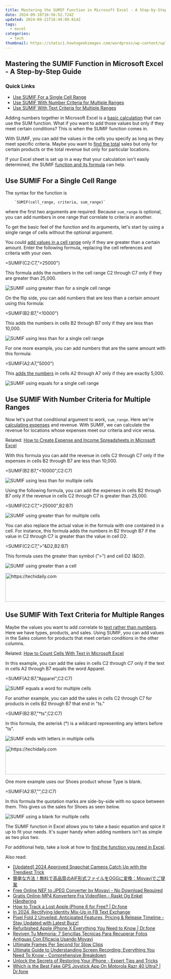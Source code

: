 ```yaml
---
title: Mastering the SUMIF Function in Microsoft Excel - A Step-by-Step Guide
date: 2024-09-16T16:56:52.724Z
updated: 2024-09-21T16:49:09.014Z
tags:
  - excel
categories:
  - tech
thumbnail: https://static1.howtogeekimages.com/wordpress/wp-content/uploads/2021/09/microsoft_excel_hero_1200x675.jpg
---
```


## Mastering the SUMIF Function in Microsoft Excel - A Step-by-Step Guide

### Quick Links

* [Use SUMIF For a Single Cell Range](https://driver-install.techidaily.com/efficient-gear-up-directly-recollecting-your-graphics-drivers/)
* [Use SUMIF With Number Criteria for Multiple Ranges](https://unlock-android.techidaily.com/in-2024-how-to-remove-or-bypass-knox-enrollment-service-on-vivo-v30-pro-by-drfone-android/)
* [Use SUMIF With Text Criteria for Multiple Ranges](https://location-social.techidaily.com/in-2024-how-to-change-gps-location-on-oneplus-nord-3-5g-easily-and-safely-drfone-by-drfone-virtual-android/)

 Adding numbers together in Microsoft Excel is a [basic calculation](https://visual-screen-recording.techidaily.com/in-2024-a-step-by-step-recorder-for-discord-enthusiasts/) that can use the SUM function. What if you want to add those values but only if they meet certain conditions? This is when the SUMIF function comes in.

 With SUMIF, you can add the values in the cells you specify as long as they meet specific criteria. Maybe you want to [find the total](https://howto.techidaily.com/android-screen-stuck-general-samsung-galaxy-s23-ultra-partly-screen-unresponsive-drfone-by-drfone-fix-android-problems-fix-android-problems/) sales but only for certain products or the total revenue but only for particular locations.

 If your Excel sheet is set up in a way that your calculation isn't easily determined, the SUMIF [function and its formula](https://games-able.techidaily.com/is-premium-play-on-demand-worth-it/) can help.

##  Use SUMIF For a Single Cell Range

 The syntax for the function is 

        `SUMIF(cell_range, criteria, sum_range)`
    
 where the first two arguments are required. Because `sum_range` is optional, you can add numbers in one range that correlate to criteria in another.

 To get the basic feel of the function and its arguments, let's start by using a single range of cells without the optional argument.

 You could [add values in a cell range](https://instagram-videos.techidaily.com/updated-steps-to-instagram-verification-and-fan-growth-in-under-150-characters/) only if they are greater than a certain amount. Enter the following formula, replacing the cell references and criteria with your own.

=SUMIF(C2:C7,">25000")

 This formula adds the numbers in the cell range C2 through C7 only if they are greater than 25,000.

![SUMIF using greater than for a single cell range](https://static1.howtogeekimages.com/wordpress/wp-content/uploads/2022/03/SingleGreaterThan-ExcelSUMIF.jpg) 

 On the flip side, you can add numbers that are less than a certain amount using this formula:

=SUMIF(B2:B7,"<10000")

 This adds the numbers in cells B2 through B7 only if they are less than 10,000.

![SUMIF using less than for a single cell range](https://static1.howtogeekimages.com/wordpress/wp-content/uploads/2022/03/SingleLessThan-ExcelSUMIF.jpg) 

 For one more example, you can add numbers that are the same amount with this formula:

=SUMIF(A2:A7,"5000")

 This [adds the numbers](https://instagram-clips.techidaily.com/updated-2024-approved-unveiling-instagrams-policies-a-musicians-legal-primer/) in cells A2 through A7 only if they are exactly 5,000.

![SUMIF using equals for a single cell range](https://static1.howtogeekimages.com/wordpress/wp-content/uploads/2022/03/SingleEquals-ExcelSUMIF.jpg) 

##  Use SUMIF With Number Criteria for Multiple Ranges

 Now let's put that conditional argument to work, `sum_range`. Here we're [calculating expenses](https://fox-blue.techidaily.com/updated-diving-into-the-depths-with-gopro-hero5-for-2024/) and revenue. With SUMIF, we can calculate the revenue for locations whose expenses meet our criteria and vice versa.

Related: [How to Create Expense and Income Spreadsheets in Microsoft Excel](https://fox-blue.techidaily.com/updated-diving-into-the-depths-with-gopro-hero5-for-2024/) 

 With this formula you can add the revenue in cells C2 through C7 only if the expenses in cells B2 through B7 are less than 10,000.

=SUMIF(B2:B7,"<10000",C2:C7)

![SUMIF using less than for multiple cells](https://static1.howtogeekimages.com/wordpress/wp-content/uploads/2022/03/MultipleLessThan-ExcelSUMIF.jpg) 

 Using the following formula, you can add the expenses in cells B2 through B7 only if the revenue in cells C2 through C7 is greater than 25,000.

=SUMIF(C2:C7,">25000",B2:B7)

![SUMIF using greater than for multiple cells](https://static1.howtogeekimages.com/wordpress/wp-content/uploads/2022/03/MultipleGreaterThan-ExcelSUMIF.jpg) 

 You can also replace the actual value in the formula with one contained in a cell. For instance, this formula adds the numbers in B2 through B7 if the value in C2 through C7 is greater than the value in cell D2.

=SUMIF(C2:C7,">"&D2,B2:B7)

 This formula uses the greater than symbol (">") and cell D2 (&D2).

![SUMIF using greater than a cell](https://static1.howtogeekimages.com/wordpress/wp-content/uploads/2022/03/MultipleGreaterThanCell-ExcelSUMIF.jpg) 

<!-- affiliate ads begin -->
<a href="https://appsumo.8odi.net/c/5597632/2151892/7443" target="_top" id="2151892">
  <img src="//a.impactradius-go.com/display-ad/7443-2151892" border="0" alt="https://techidaily.com" width="600" height="90"/>
</a>
<img height="0" width="0" src="https://appsumo.8odi.net/i/5597632/2151892/7443" style="position:absolute;visibility:hidden;" border="0" />
<!-- affiliate ads end -->

##  Use SUMIF With Text Criteria for Multiple Ranges

 Maybe the values you want to add correlate to [text rather than numbers](https://buynow-tips.techidaily.com/family-fun-on-wheels-holy-stone-rc-cartoon-race-car-evaluation/). Here we have types, products, and sales. Using SUMIF, you can add values in the Sales column for products that meet certain conditions in the other columns.

Related: [How to Count Cells With Text in Microsoft Excel](https://buynow-tips.techidaily.com/family-fun-on-wheels-holy-stone-rc-cartoon-race-car-evaluation/) 

 In this example, you can add the sales in cells C2 through C7 only if the text in cells A2 through B7 equals the word Apparel.

=SUMIF(A2:B7,"Apparel",C2:C7)

![SUMIF equals a word for multiple cells](https://static1.howtogeekimages.com/wordpress/wp-content/uploads/2022/03/MultipleTextWord-ExcelSUMIF.jpg) 

 For another example, you can add the sales in cells C2 through C7 for products in cells B2 through B7 that end in "ts."

=SUMIF(B2:B7,"*ts",C2:C7)

 In this formula, the asterisk (\*) is a wildcard representing any letters before "ts".

![SUMIF ends with letters in multiple cells](https://static1.howtogeekimages.com/wordpress/wp-content/uploads/2022/03/MultipleTextWildcard-ExcelSUMIF.jpg) 

<!-- affiliate ads begin -->
<a href="https://aligracehair.sjv.io/c/5597632/1884021/19272" target="_top" id="1884021">
  <img src="//a.impactradius-go.com/display-ad/19272-1884021" border="0" alt="https://techidaily.com" width="728" height="90"/>
</a>
<img height="0" width="0" src="https://aligracehair.sjv.io/i/5597632/1884021/19272" style="position:absolute;visibility:hidden;" border="0" />
<!-- affiliate ads end -->

 One more example uses our Shoes product whose Type is blank.

=SUMIF(A2:B7,"",C2:C7)

 In this formula the quotation marks are side-by-side with no space between them. This gives us the sales for Shoes as seen below.

![SUMIF using a blank for multiple cells](https://static1.howtogeekimages.com/wordpress/wp-content/uploads/2022/03/MultipleTextBlank-ExcelSUMIF.jpg) 

 The SUMIF function in Excel allows you to take a basic equation and spice it up to fit your needs. It's super handy when adding numbers isn't as simple as two plus two.

 For additional help, take a look at how to [find the function you need in Excel](https://win11.techidaily.com/renaissance-pc-refresh-with-atlasos/).

<ins class="adsbygoogle"
     style="display:block"
     data-ad-format="autorelaxed"
     data-ad-client="ca-pub-7571918770474297"
     data-ad-slot="1223367746"></ins>

<ins class="adsbygoogle"
     style="display:block"
     data-ad-client="ca-pub-7571918770474297"
     data-ad-slot="8358498916"
     data-ad-format="auto"
     data-full-width-responsive="true"></ins>

<span class="atpl-alsoreadstyle">Also read:</span>
<div><ul>
<li><a href="https://snapchat-videos.techidaily.com/updated-2024-approved-snapchat-cameos-catch-up-with-the-trendiest-trick/"><u>[Updated] 2024 Approved Snapchat Cameos Catch Up with the Trendiest Trick</u></a></li>
<li><a href="https://win-forum.techidaily.com/aifoggmovavi/"><u>簡単な方法！無料で高品質のAIF形式ファイルをOGGに変換：Movaviでご提案</u></a></li>
<li><a href="https://win-forum.techidaily.com/free-online-nef-to-jpeg-converter-by-movavi-no-download-required/"><u>Free Online NEF to JPEG Converter by Movavi - No Download Required</u></a></li>
<li><a href="https://win-forum.techidaily.com/gratis-online-mp4-konvertere-fra-videofilen-raskt-og-enkel-handtering/"><u>Gratis Online-MP4 Konvertere Fra Videofilen - Raskt Og Enkel Håndtering</u></a></li>
<li><a href="https://ios-location-track.techidaily.com/how-to-track-a-lost-apple-iphone-6-for-free-drfone-by-drfone-virtual-ios/"><u>How to Track a Lost Apple iPhone 6 for Free? | Dr.fone</u></a></li>
<li><a href="https://facebook-videos.techidaily.com/in-2024-rectifying-identity-mix-up-in-fb-text-exchange/"><u>In 2024, Rectifying Identity Mix-Up in FB Text Exchange</u></a></li>
<li><a href="https://tech-renaissance.techidaily.com/pixel-fold-2-unveiled-anticipated-features-pricing-and-release-timeline-stay-updated-with-latest-buzz/"><u>Pixel Fold 2 Unveiled: Anticipated Features, Pricing & Release Timeline - Stay Updated with Latest Buzz!</u></a></li>
<li><a href="https://iphone-transfer.techidaily.com/refurbished-apple-iphone-x-everything-you-need-to-know-drfone-by-drfone-transfer-from-ios/"><u>Refurbished Apple iPhone X Everything You Need to Know | Dr.fone</u></a></li>
<li><a href="https://win-forum.techidaily.com/reviven-tu-memoria-7-sencillas-tecnicas-para-recuperar-fotos-antiguas-con-eficacia-usando-movavi/"><u>Reviven Tu Memoria: 7 Sencillas Técnicas Para Recuperar Fotos Antiguas Con Eficacia Usando Movavi</u></a></li>
<li><a href="https://extra-resources.techidaily.com/ultimate-frames-per-second-for-slow-clips/"><u>Ultimate Frames Per Second for Slow Clips</u></a></li>
<li><a href="https://win-forum.techidaily.com/ultimate-guide-to-understanding-screen-recording-everything-you-need-to-know-comprehensive-breakdown/"><u>Ultimate Guide to Understanding Screen Recording: Everything You Need To Know - Comprehensive Breakdown</u></a></li>
<li><a href="https://data-safeguard.techidaily.com/unlock-the-secrets-of-restoring-your-iphone-expert-tips-and-tricks/"><u>Unlock the Secrets of Restoring Your iPhone - Expert Tips and Tricks</u></a></li>
<li><a href="https://fake-location.techidaily.com/which-is-the-best-fake-gps-joystick-app-on-motorola-razr-40-ultra-drfone-by-drfone-virtual-android/"><u>Which is the Best Fake GPS Joystick App On Motorola Razr 40 Ultra? | Dr.fone</u></a></li>
</ul></div>

